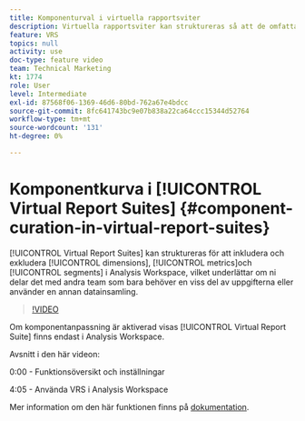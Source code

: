 ```yaml
---
title: Komponenturval i virtuella rapportsviter
description: Virtuella rapportsviter kan struktureras så att de omfattar och utesluter dimensioner, mätvärden och segment i Analysis Workspace, vilket är till stor hjälp om ni delar dem med andra team som bara behöver en viss del av data eller använder en annan datateknik.
feature: VRS
topics: null
activity: use
doc-type: feature video
team: Technical Marketing
kt: 1774
role: User
level: Intermediate
exl-id: 87568f06-1369-46d6-80bd-762a67e4bdcc
source-git-commit: 8fc641743bc9e07b838a22ca64ccc15344d52764
workflow-type: tm+mt
source-wordcount: '131'
ht-degree: 0%

---
```


# Komponentkurva i [!UICONTROL Virtual Report Suites] {#component-curation-in-virtual-report-suites}

[!UICONTROL Virtual Report Suites] kan struktureras för att inkludera och exkludera [!UICONTROL dimensions], [!UICONTROL metrics]och [!UICONTROL segments] i Analysis Workspace, vilket underlättar om ni delar det med andra team som bara behöver en viss del av uppgifterna eller använder en annan datainsamling.

>[!VIDEO](https://video.tv.adobe.com/v/23544/?quality=12&learn=on)

Om komponentanpassning är aktiverad visas [!UICONTROL Virtual Report Suite] finns endast i Analysis Workspace.

Avsnitt i den här videon:

0:00 - Funktionsöversikt och inställningar

4:05 - Använda VRS i Analysis Workspace

Mer information om den här funktionen finns på [dokumentation](https://experienceleague.adobe.com/docs/analytics/components/virtual-report-suites/vrs-components.html?lang=en).
